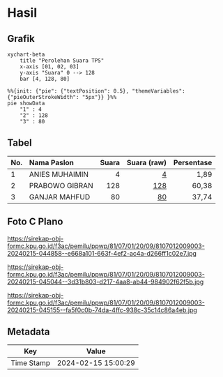 # Hasil

## Grafik

```mermaid
xychart-beta
    title "Perolehan Suara TPS"
    x-axis [01, 02, 03]
    y-axis "Suara" 0 --> 128
    bar [4, 128, 80]
```

```mermaid
%%{init: {"pie": {"textPosition": 0.5}, "themeVariables": {"pieOuterStrokeWidth": "5px"}} }%%
pie showData
    "1" : 4
    "2" : 128
    "3" : 80
```

## Tabel

| No. | Nama Paslon    | Suara | Suara (raw) | Persentase |
|:--- |:-------------- | -----:| -----------:| ----------:|
| 1   | ANIES MUHAIMIN | 4     | [4][p-1]    | 1,89       |
| 2   | PRABOWO GIBRAN | 128   | [128][p-2]  | 60,38      |
| 3   | GANJAR MAHFUD  | 80    | [80][p-3]   | 37,74      |


[p-1]: https://github.com/gigit-pemilu/pemilu-2024-81-maluku/blob/main/pilpres/hitung-suara/sub/81-maluku/sub/07-kepulauan-aru/sub/01-pulau-pulau-aru/sub/2009-wokam/sub/003-tps/sub/paslon-1.txt
[p-2]: https://github.com/gigit-pemilu/pemilu-2024-81-maluku/blob/main/pilpres/hitung-suara/sub/81-maluku/sub/07-kepulauan-aru/sub/01-pulau-pulau-aru/sub/2009-wokam/sub/003-tps/sub/paslon-2.txt
[p-3]: https://github.com/gigit-pemilu/pemilu-2024-81-maluku/blob/main/pilpres/hitung-suara/sub/81-maluku/sub/07-kepulauan-aru/sub/01-pulau-pulau-aru/sub/2009-wokam/sub/003-tps/sub/paslon-3.txt

## Foto C Plano

https://sirekap-obj-formc.kpu.go.id/f3ac/pemilu/ppwp/81/07/01/20/09/8107012009003-20240215-044858--e668a101-663f-4ef2-ac4a-d266ff1c02e7.jpg

https://sirekap-obj-formc.kpu.go.id/f3ac/pemilu/ppwp/81/07/01/20/09/8107012009003-20240215-045044--3d31b803-d217-4aa8-ab44-984902f62f5b.jpg

https://sirekap-obj-formc.kpu.go.id/f3ac/pemilu/ppwp/81/07/01/20/09/8107012009003-20240215-045155--fa5f0c0b-74da-4ffc-938c-35c14c86a4eb.jpg


## Metadata

| Key        | Value               |
| ---------- | ------------------- |
| Time Stamp | 2024-02-15 15:00:29 |




